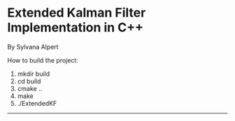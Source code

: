 # Extended Kalman Filter Implementation in C++
By Sylvana Alpert

How to build the project:

1. mkdir build
2. cd build
3. cmake ..
4. make
5. ./ExtendedKF



---
